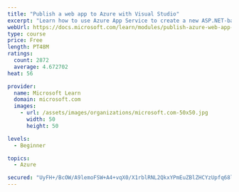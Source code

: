 ```yaml
---
title: "Publish a web app to Azure with Visual Studio"
excerpt: "Learn how to use Azure App Service to create a new ASP.NET-based web app, then publish and update directly from Visual Studio."
webUrl: https://docs.microsoft.com/learn/modules/publish-azure-web-app-with-visual-studio/
type: course
price: Free
length: PT48M
ratings:
  count: 2872
  average: 4.672702
heat: 56

provider:
  name: Microsoft Learn
  domain: microsoft.com
  images:
    - url: /assets/images/organizations/microsoft.com-50x50.jpg
      width: 50
      height: 50

levels:
  - Beginner

topics:
  - Azure

secured: "UyFH+/BcOW/A9lemoFSW+A4+vqX0/X1rblRNL2QkxYPmEuZBlZHCYzUpfq68lUT+lB9BfhUuBOE+s7/MZtDfmzRBpnLaWSVWE3+YPXDJlzgNnIkANEvp3zcmDe2qOR7vDZWQjy+hJ3Td6uijinbh+Vk9IoVk0DgjUGu/I8bMkE2EKuqXFVX1uwtsgQbsY67llXsx2CeNZ2c/PTQiLIzX2Q0Ke+I0D1XJFiZHyRQ+HGJ/VxSACU4H91WAYPTNgeRKn85GBRLjbPd2vn0AcJwZjTI7ScNyeP+Vn/s0PmBwiA6wNYRuvCZ/BdFJ1C4HDr5B4HrAV5mXS0czm08ZRKKXKjvnpHh6g12i+W+mZAhTDxiIxfDqw+4lREX0RcEWIsc1EQiiK2FHqgpgN9BQpnYguEgal0oQw8B0QU6UgLpfZ/A=;caVENppWI9KMoEMTek74iA=="
---
```


